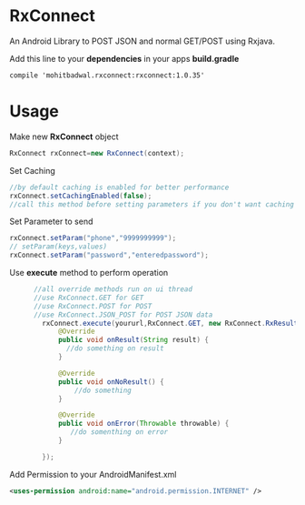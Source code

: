# RxConnect
An Android Library to POST JSON and normal GET/POST using Rxjava.

Add this line to your <b>dependencies</b> in your apps <b>build.gradle</b>

<code>compile 'mohitbadwal.rxconnect:rxconnect:1.0.35'</code>

# Usage
Make new <b>RxConnect</b> object

```java  
RxConnect rxConnect=new RxConnect(context);
```
  Set Caching
```java
//by default caching is enabled for better performance
rxConnect.setCachingEnabled(false);
//call this method before setting parameters if you don't want caching
```
  Set Parameter to send

```java
rxConnect.setParam("phone","9999999999");
// setParam(keys,values)
rxConnect.setParam("password","enteredpassword");
```
  Use <b>execute</b> method to perform operation
```java
      //all override methods run on ui thread
      //use RxConnect.GET for GET
      //use RxConnect.POST for POST
      //use RxConnect.JSON_POST for POST JSON data
        rxConnect.execute(yoururl,RxConnect.GET, new RxConnect.RxResultHelper() {
            @Override
            public void onResult(String result) {
              //do something on result
            }

            @Override
            public void onNoResult() {
                //do something
            }

            @Override
            public void onError(Throwable throwable) {
               //do somenthing on error
            }

        });
```

Add Permission to your AndroidManifest.xml
```xml
<uses-permission android:name="android.permission.INTERNET" />
```
